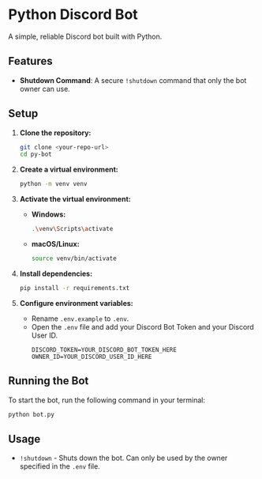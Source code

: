 # Python Discord Bot

A simple, reliable Discord bot built with Python.

## Features

- **Shutdown Command**: A secure `!shutdown` command that only the bot owner can use.

## Setup

1.  **Clone the repository:**
    ```bash
    git clone <your-repo-url>
    cd py-bot
    ```

2.  **Create a virtual environment:**
    ```bash
    python -m venv venv
    ```

3.  **Activate the virtual environment:**
    -   **Windows:**
        ```bash
        .\venv\Scripts\activate
        ```
    -   **macOS/Linux:**
        ```bash
        source venv/bin/activate
        ```

4.  **Install dependencies:**
    ```bash
    pip install -r requirements.txt
    ```

5.  **Configure environment variables:**
    -   Rename `.env.example` to `.env`.
    -   Open the `.env` file and add your Discord Bot Token and your Discord User ID.
        ```
        DISCORD_TOKEN=YOUR_DISCORD_BOT_TOKEN_HERE
        OWNER_ID=YOUR_DISCORD_USER_ID_HERE
        ```

## Running the Bot

To start the bot, run the following command in your terminal:

```bash
python bot.py
```

## Usage

-   `!shutdown` - Shuts down the bot. Can only be used by the owner specified in the `.env` file.